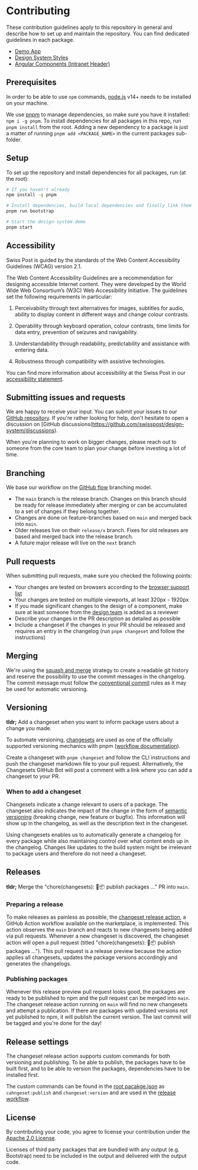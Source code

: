 # Contributing

These contribution guidelines apply to this repository in general and describe how to set up and maintain the repository. You can find dedicated guidelines in each package.

- [Demo App](./packages/demo/README.md)
- [Design System Styles](./packages/styles/CONTRIBUTING.md)
- [Angular Components (Intranet Header)](./packages/components-angular/projects/intranet-header/CONTRIBUTING.md)

## Prerequisites
In order to be able to use `npm` commands, [node.js](https://nodejs.org/en/) v14+ needs to be installed on your machine.

We use [pnpm](https://pnpm.io/) to manage dependencies, so make sure you have it installed: `npm i -g pnpm`. To install dependencies for all packages in this repo, run `pnpm install` from the root. Adding a new dependency to a package is just a matter of running `pnpm add <PACKAGE_NAME>` in the current packages sub-folder.

## Setup
To set up the repository and install dependencies for all packages, run (at the root):
```bash
# If you haven't already
npm install -g pnpm

# Install dependencies, build local dependencies and finally link them correctly with lerna (this step wouldn't be necessary if https://github.com/pnpm/pnpm/issues/3901 was fixed)
pnpm run bootstrap

# Start the design-system-demo
pnpm start
```


## Accessibility

Swiss Post is guided by the standards of the Web Content Accessibility Guidelines (WCAG) version 2.1.

The Web Content Accessibility Guidelines are a recommendation for designing accessible Internet content. They were developed by the World Wide Web Consortium’s (W3C) Web Accessibility Initiative. The guidelines set the following requirements in particular:

1. Perceivability through text alternatives for images, subtitles for audio, ability to display content in different ways and change colour contrasts.

2. Operability through keyboard operation, colour contrasts, time limits for data entry, prevention of seizures and navigability.

3. Understandability through readability, predictability and assistance with entering data.

4. Robustness through compatibility with assistive technologies.

You can find more information about accessibility at the Swiss Post in our [accessibility statement](https://www.post.ch/en/pages/footer/accessibility-at-swiss-post).


## Submitting issues and requests

We are happy to receive your input. You can submit your issues to our [GitHub repository](https://github.com/swisspost/design-system/issues). If you're rather looking for help, don't hesitate to open a discussion on [GitHub discussions(https://github.com/swisspost/design-system/discussions).

When you're planning to work on bigger changes, please reach out to someone from the core team to plan your change before investing a lot of time.


## Branching

We base our workflow on the [GitHub flow](https://docs.github.com/en/get-started/quickstart/github-flow) branching model. 
- The `main` branch is the release branch. Changes on this branch should be ready for release immediately after merging or can be accumulated to a set of changes if they belong together.
- Changes are done on feature-branches based on `main` and merged back into `main`.
- Older releases live on their `release/x` branch. Fixes for old releases are based and merged back into the release branch.
- A future major release will live on the `next` branch


## Pull requests

When submitting pull requests, make sure you checked the following points:
- Your changes are tested on browsers according to the [browser support list](./packages/styles/.browserslistrc)
- Your changes are tested on multiple viewports, at least 320px - 1920px
- If you made significant changes to the design of a component, make sure at least someone from the [design team](https://github.com/orgs/swisspost/teams/design) is added as a reviewer
- Describe your changes in the PR description as detailed as possible
- Include a changeset if the changes in your PR should be released and requires an entry in the changelog (run `pnpm changeset` and follow the instructions)


## Merging

We're using the [squash and merge](https://docs.github.com/en/pull-requests/collaborating-with-pull-requests/incorporating-changes-from-a-pull-request/about-pull-request-merges#squash-and-merge-your-pull-request-commits) strategy to create a readable git history and reserve the possibility to use the commit messages in the changelog. The commit message must follow the [conventional commit](https://www.conventionalcommits.org/en/v1.0.0/) rules as it may be used for automatic versioning.


## Versioning

**tldr;** Add a changeset when you want to inform package users about a change you made.

To automate versioning, [changesets](https://github.com/changesets/changesets) are used as one of the officially supported versioning mechanics with pnpm ([workflow documentation](https://pnpm.io/using-changesets)). 

Create a changeset with `pnpm changeset` and follow the CLI instructions and push the changeset markdown file to your pull request. Alternatively, the Changesets GitHub Bot will post a comment with a link where you can add a changeset to your PR.


### When to add a changeset

Changesets indicate a change relevant to users of a package. The changeset also indicates the impact of the change in the form of [semantic versioning](https://semver.org/) (breaking change, new feature or bugfix). This information will show up in the changelog, as well as the description text in the changeset.

Using changesets enables us to automatically generate a changelog for every package while also maintaining control over what content ends up in the changelog. Changes like updates to the build system might be irrelevant to package users and therefore do not need a changeset.


## Releases

**tldr;** Merge the "chore(changesets): 🦋📦 publish packages ..." PR into `main`.

### Preparing a release
To make releases as painless as possible, the [changeset release action](https://github.com/changesets/action), a GitHub Action workflow available on the marketplace, is implemented. This action observes the `main` branch and reacts to new changesets being added via pull requests. Whenever a new changeset is discovered, the changeset action will open a pull request (titled "chore(changesets): 🦋📦 publish packages ..."). This pull request is a release preview because the action applies all changesets, updates the package versions accordingly and generates the changelogs.

### Publishing packages
Whenever this release preview pull request looks good, the packages are ready to be published to npm and the pull request can be merged into `main`. The changeset release action running on `main` will find no new changesets and attempt a publication. If there are packages with updated versions not yet published to npm, it will publish the current version. The last commit will be tagged and you're done for the day!


## Release settings

The changeset release action supports custom commands for both versioning and publishing. To be able to publish, the packages have to be built first, and to be able to version the packages, dependencies have to be installed first.

The custom commands can be found in the [root pacakge.json](./package.json) as `cahngeset:publish` and `changeset:version` and are used in the [release workflow](./.github/workflows/release.yaml).


## License

By contributing your code, you agree to license your contribution under the [Apache 2.0 License](./LICENSE).

Licenses of third party packages that are bundled with any output (e.g. Bootstrap) need to be included in the output and delivered with the output code.
